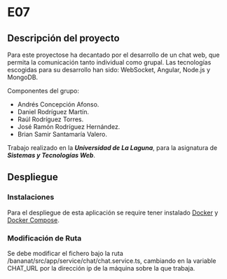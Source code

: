 # E07

## Descripción del proyecto

 Para este proyectose ha decantado por el desarrollo de un chat web, que permita la
comunicación tanto individual como grupal. Las tecnologías escogidas para su
desarrollo han sido: WebSocket, Angular, Node.js y MongoDB.

Componentes del grupo:
- Andrés Concepción Afonso.
- Daniel Rodríguez Martín.
- Raúl Rodríguez Torres.
- José Ramón Rodríguez Hernández.
- Brian Samir Santamaría Valero.

 Trabajo realizado en la ***Universidad de La Laguna***, para la asignatura de ***Sistemas y
Tecnologías Web***.

## Despliegue

### Instalaciones

Para el despliegue de esta aplicación se require tener instalado [Docker]('https://docs.docker.com/engine/install/') y [Docker Compose]('https://docs.docker.com/compose/install/').

### Modificación de Ruta

Se debe modificar el fichero bajo la ruta /bananat/src/app/service/chat/chat.service.ts, cambiando en la variable CHAT\_URL ***<ip-local>*** por la dirección ip de la máquina sobre la que trabaja. 
